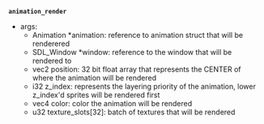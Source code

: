 **`animation_render`**
  * args:
    * Animation *animation: reference to animation struct that will be renderered
    * SDL_Window *window: reference to the window that will be rendered to
    * vec2 position: 32 bit float array that represents the CENTER of where the animation will be rendered
    * i32 z_index: represents the layering priority of the animation, lower z_index'd sprites will be rendered first
    * vec4 color: color the animation will be rendered
    * u32 texture_slots[32]: batch of textures that will be rendered
